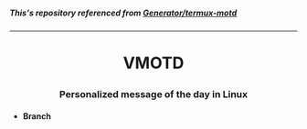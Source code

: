 ##### This's repository referenced from [Generator/termux-motd](https://github.com/Generator/termux-motd/tree/master)

---

# <p align="center"> VMOTD </p>
### <p align="center"> Personalized message of the day in Linux </p>

- #### Branch
| | | | |
| :--- | :--- | :--- | :--- |
